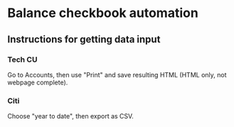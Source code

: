 # Balance checkbook automation

## Instructions for getting data input

### Tech CU

Go to Accounts, then use "Print" and save resulting HTML (HTML only, not webpage
complete).

### Citi

Choose "year to date", then export as CSV.
